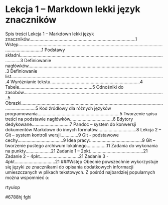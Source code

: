 # Lekcja 1 – Markdown lekki język znaczników 
Spis treści
Lekcja 1 – Markdown lekki język znaczników....................................................................................1
Wstęp...............................................................................................................................................1
Podstawy składni.............................................................................................................................3
Definiowanie nagłówków...........................................................................................................3
Definiowanie list.........................................................................................................................4
Wyróżnianie tekstu.......................................................................4
Tabele..........................................................5
Odnośniki do zasobów................................................................................................................5
Obrazki........................................................................................................................................5
Kod źródłowy dla różnych języków programowania.................................................................5
Tworzenie spisu treści na podstawie nagłówków..................................6
Edytory dedykowane..............................7
Pandoc – system do konwersji dokumentów Markdown do innych formatów...............................8
Lekcja 2 – Git – system kontroli wersji..............9
Git - podstawowe cechy....................................9
Idea pracy:.........................................9
Git – tworzenie pustego archiwum lokalnego................11
Zadania do wykonania na punkty....................21
Zadanie 1 – 2pkt..........................................21
Zadanie 2 – 4pkt...............................21
Zadanie 3 - 4pkt................................21
###Wstęp
Obecnie powszechnie wykorzystuje się języki ze znacznikami do opisania dodatkowych informacji
umieszczanych w plikach tekstowych. Z pośród najbardziej popularnych można wspomnieć o:

rtyuiop

#6788hj
fghi
